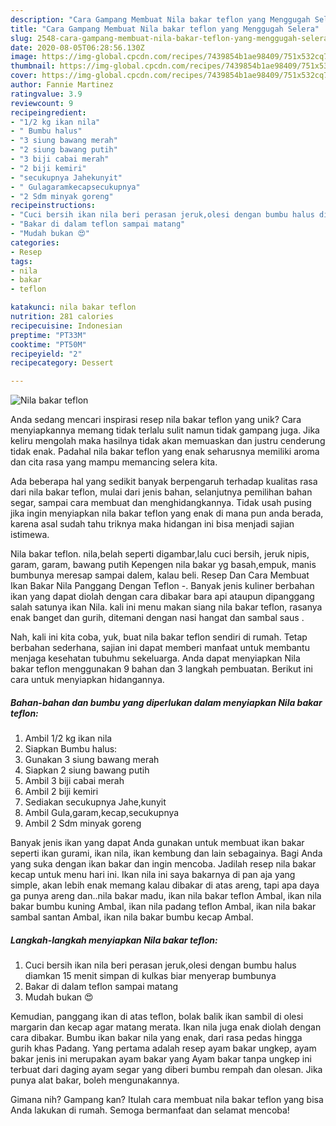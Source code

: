 ```yaml
---
description: "Cara Gampang Membuat Nila bakar teflon yang Menggugah Selera"
title: "Cara Gampang Membuat Nila bakar teflon yang Menggugah Selera"
slug: 2548-cara-gampang-membuat-nila-bakar-teflon-yang-menggugah-selera
date: 2020-08-05T06:28:56.130Z
image: https://img-global.cpcdn.com/recipes/7439854b1ae98409/751x532cq70/nila-bakar-teflon-foto-resep-utama.jpg
thumbnail: https://img-global.cpcdn.com/recipes/7439854b1ae98409/751x532cq70/nila-bakar-teflon-foto-resep-utama.jpg
cover: https://img-global.cpcdn.com/recipes/7439854b1ae98409/751x532cq70/nila-bakar-teflon-foto-resep-utama.jpg
author: Fannie Martinez
ratingvalue: 3.9
reviewcount: 9
recipeingredient:
- "1/2 kg ikan nila"
- " Bumbu halus"
- "3 siung bawang merah"
- "2 siung bawang putih"
- "3 biji cabai merah"
- "2 biji kemiri"
- "secukupnya Jahekunyit"
- " Gulagaramkecapsecukupnya"
- "2 Sdm minyak goreng"
recipeinstructions:
- "Cuci bersih ikan nila beri perasan jeruk,olesi dengan bumbu halus diamkan 15 menit simpan di kulkas biar menyerap bumbunya"
- "Bakar di dalam teflon sampai matang"
- "Mudah bukan 😍"
categories:
- Resep
tags:
- nila
- bakar
- teflon

katakunci: nila bakar teflon 
nutrition: 281 calories
recipecuisine: Indonesian
preptime: "PT33M"
cooktime: "PT50M"
recipeyield: "2"
recipecategory: Dessert

---
```



![Nila bakar teflon](https://img-global.cpcdn.com/recipes/7439854b1ae98409/751x532cq70/nila-bakar-teflon-foto-resep-utama.jpg)

Anda sedang mencari inspirasi resep nila bakar teflon yang unik? Cara menyiapkannya memang tidak terlalu sulit namun tidak gampang juga. Jika keliru mengolah maka hasilnya tidak akan memuaskan dan justru cenderung tidak enak. Padahal nila bakar teflon yang enak seharusnya memiliki aroma dan cita rasa yang mampu memancing selera kita.

Ada beberapa hal yang sedikit banyak berpengaruh terhadap kualitas rasa dari nila bakar teflon, mulai dari jenis bahan, selanjutnya pemilihan bahan segar, sampai cara membuat dan menghidangkannya. Tidak usah pusing jika ingin menyiapkan nila bakar teflon yang enak di mana pun anda berada, karena asal sudah tahu triknya maka hidangan ini bisa menjadi sajian istimewa.

Nila bakar teflon. nila,belah seperti digambar,lalu cuci bersih, jeruk nipis, garam, garam, bawang putih Kepengen nila bakar yg basah,empuk, manis bumbunya meresap sampai dalem, kalau beli. Resep Dan Cara Membuat Ikan Bakar Nila Panggang Dengan Teflon -. Banyak jenis kuliner berbahan ikan yang dapat diolah dengan cara dibakar bara api ataupun dipanggang salah satunya ikan Nila. kali ini menu makan siang nila bakar teflon, rasanya enak banget dan gurih, ditemani dengan nasi hangat dan sambal saus .


Nah, kali ini kita coba, yuk, buat nila bakar teflon sendiri di rumah. Tetap berbahan sederhana, sajian ini dapat memberi manfaat untuk membantu menjaga kesehatan tubuhmu sekeluarga. Anda dapat menyiapkan Nila bakar teflon menggunakan 9 bahan dan 3 langkah pembuatan. Berikut ini cara untuk menyiapkan hidangannya.

<!--inarticleads1-->

##### Bahan-bahan dan bumbu yang diperlukan dalam menyiapkan Nila bakar teflon:

1. Ambil 1/2 kg ikan nila
1. Siapkan  Bumbu halus:
1. Gunakan 3 siung bawang merah
1. Siapkan 2 siung bawang putih
1. Ambil 3 biji cabai merah
1. Ambil 2 biji kemiri
1. Sediakan secukupnya Jahe,kunyit
1. Ambil  Gula,garam,kecap,secukupnya
1. Ambil 2 Sdm minyak goreng


Banyak jenis ikan yang dapat Anda gunakan untuk membuat ikan bakar seperti ikan gurami, ikan nila, ikan kembung dan lain sebagainya. Bagi Anda yang suka dengan ikan bakar dan ingin mencoba. Jadilah resep nila bakar kecap untuk menu hari ini. Ikan nila ini saya bakarnya di pan aja yang simple, akan lebih enak memang kalau dibakar di atas areng, tapi apa daya ga punya areng dan..nila bakar madu, ikan nila bakar teflon Ambal, ikan nila bakar bumbu kuning Ambal, ikan nila padang teflon Ambal, ikan nila bakar sambal santan Ambal, ikan nila bakar bumbu kecap Ambal. 

<!--inarticleads2-->

##### Langkah-langkah menyiapkan Nila bakar teflon:

1. Cuci bersih ikan nila beri perasan jeruk,olesi dengan bumbu halus diamkan 15 menit simpan di kulkas biar menyerap bumbunya
1. Bakar di dalam teflon sampai matang
1. Mudah bukan 😍


Kemudian, panggang ikan di atas teflon, bolak balik ikan sambil di olesi margarin dan kecap agar matang merata. Ikan nila juga enak diolah dengan cara dibakar. Bumbu ikan bakar nila yang enak, dari rasa pedas hingga gurih khas Padang. Yang pertama adalah resep ayam bakar ungkep, ayam bakar jenis ini merupakan ayam bakar yang Ayam bakar tanpa ungkep ini terbuat dari daging ayam segar yang diberi bumbu rempah dan olesan. Jika punya alat bakar, boleh mengunakannya. 

Gimana nih? Gampang kan? Itulah cara membuat nila bakar teflon yang bisa Anda lakukan di rumah. Semoga bermanfaat dan selamat mencoba!
